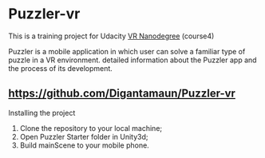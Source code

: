 # Puzzler-vr
This is a training project for Udacity [VR Nanodegree](https://www.udacity.com/course/vr-developer-nanodegree--nd017) (course4)

Puzzler is a mobile application in which user can solve a familiar type of puzzle in a VR environment. detailed information about the Puzzler app and the process of its development.

## https://github.com/Digantamaun/Puzzler-vr 
Installing the project
1. Clone the repository to your local machine;
2. Open Puzzler Starter folder in Unity3d;
3. Build mainScene to your mobile phone.
